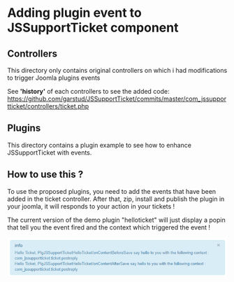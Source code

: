 Adding plugin event to JSSupportTicket component
=====================

## Controllers

This directory only contains original controllers on which i had modifications to trigger Joomla plugins events

See **'history'** of each controllers to see the added code:
https://github.com/garstud/JSSupportTicket/commits/master/com_jssupportticket/controllers/ticket.php

## Plugins

This directory contains a plugin example to see how to enhance JSSupportTicket with events.


## How to use this ?

To use the proposed plugins, you need to add the events that have been added in the ticket controller.
After that, zip, install and publish the plugin in your joomla, it will responds to your action in your tickets !

The current version of the demo plugin "helloticket" will just display a popin that tell you the event fired and the context which triggered the event !

![rendering of the plugin](/docs/captures/display1.png "rendering of the plugin")
